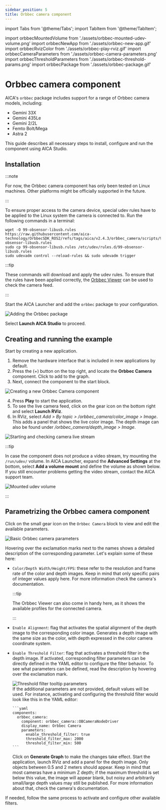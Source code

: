 ```yaml
---
sidebar_position: 5
title: Orbbec camera component
---
```


import Tabs from '@theme/Tabs'; 
import TabItem from '@theme/TabItem';

import orbbecMountedVolume from './assets/orbbec-mounted-udev-volume.png' 
import orbbecNewApp from './assets/orbbec-new-app.gif' 
import orbbecRvizColor from './assets/orbbec-play-rviz.gif' 
import orbbecCameraParameters from './assets/orbbec-camera-parameters.png' 
import orbbecThresholdParameters from './assets/orbbec-threshold-params.png' 
import orbbecPackage from './assets/orbbec-package.gif'

# Orbbec camera component

AICA's `orbbec` package includes support for a range of Orbbec camera models, including:

- Gemini 33X
- Gemini 435Le
- Gemini 2/2L
- Femto Bolt/Mega
- Astra 2

This guide describes all necessary steps to install, configure and run the component using AICA Studio.

## Installation

:::note

For now, the Orbbec camera component has only been tested on Linux machines. Other platforms might be officially
supported in the future.

:::

To ensure proper access to the camera device, special udev rules have to be applied to the Linux system the camera is
connected to. Run the following commands in a terminal:

```shell
wget -O 99-obsensor-libusb.rules https://raw.githubusercontent.com/aica-technology/OrbbecSDK_ROS2/refs/tags/aica/v2.4.3/orbbec_camera/scripts/99-obsensor-libusb.rules
sudo cp 99-obsensor-libusb.rules /etc/udev/rules.d/99-obsensor-libusb.rules
sudo udevadm control --reload-rules && sudo udevadm trigger
```

:::tip 

These commands will download and apply the udev rules. To ensure that the rules have been applied correctly, the
[Orbbec Viewer](https://github.com/orbbec/OrbbecSDK/releases) can be used to check the camera feed. 

:::

Start the AICA Launcher and add the `orbbec` package to your configuration.

<div class="text--center">
  <img src={orbbecPackage} alt="Adding the Orbbec package" />
</div>

Select **Launch AICA Studio** to proceed.

## Creating and running the example

Start by creating a new application.

1. Remove the hardware interface that is included in new applications by default.
2. Press the (+) button on the top right, and locate the **Orbbec Camera** component. Click to add to the graph.
3. Next, connect the component to the start block.

<div class="text--center">
  <img src={orbbecNewApp} alt="Creating a new Orbbec Camera component" />
</div>

4. Press **Play** to start the application.
5. To see the live camera feed, click on the gear icon on the bottom right and select **Launch RViz**.
6. In RViz, select _Add > By topic > /orbbec_camera/color_image > Image_. This adds a panel that shows the live color
   image. The depth image can also be found under _/orbbec_camera/depth_image > Image_.

<div class="text--center">
  <img src={orbbecRvizColor} alt="Starting and checking camera live stream" />
</div>

:::tip 

In case the component does not produce a video stream, try mounting the `/run/udev/` volume. In AICA Launcher,
expand the **Advanced Settings** at the bottom, select **Add a volume mount** and define the volume as shown below. If
you still encounter problems getting the video stream, contact the AICA support team.

<div class="text--center">
  <img src={orbbecMountedVolume} alt="Mounted udev volume" />
</div>

:::

## Parametrizing the Orbbec camera component

Click on the small gear icon on the `Orbbec Camera` block to view and edit the available parameters.

<div class="text--center">
  <img src={orbbecCameraParameters} alt="Basic Orbbec camera parameters" />
</div>

Hovering over the exclamation marks next to the names shows a detailed description of the corresponding parameter. Let's
explain some of these here:

- `Color/Depth Width/Height/FPS`: these refer to the resolution and frame rate of the color and depth images. Keep in
  mind that only specific pairs of integer values apply here. For more information check the camera's documentation.

  :::tip 
  
  The Orbbec Viewer can also come in handy here, as it shows the available profiles for the connected camera. 
  
  :::

- `Enable Alignment`: flag that activates the spatial alignment of the depth image to the corresponding color image.
  Generates a depth image with the same size as the color, with depth expressed in the color camera coordinate system.
- `Enable Threshold Filter`: flag that activates a threshold filter in the depth image. If activated, corresponding
  filter parameters can be directly defined in the YAML editor to configure the filter behavior. To see what parameters
  can be defined, read the description by hovering over the exclamation mark. <div class="text--center">
  <img src={orbbecThresholdParameters} alt="Threshold filter tooltip parameters" /> </div> If the additional parameters
  are not provided, default values will be used. For instance, activating and configuring the threshold filter would
  look like this in the YAML editor:

      ```yaml
      components:
        orbbec_camera:
          component: orbbec_camera::OBCameraNodeDriver
          display_name: Orbbec Camera
          parameters:
            enable_threshold_filter: true
            threshold_filter_max: 2000
            threshold_filter_min: 500
      ```

  Click on **Generate Graph** to make the changes take effect. Start the application, launch RViz and add a panel for
  the depth image. Only objects between 0.5 and 2 meters should appear. Keep in mind that most cameras have a minimum Z
  depth; if the maximum threshold is set below this value, the image will appear blank, but noisy and arbitrarily
  small/large depth values may still be published. For more information about that, check the camera's documentation.

If needed, follow the same process to activate and configure other available filters.
